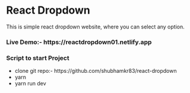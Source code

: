 # React Dropdown
This is simple react dropdown website, where you can select any option.

<h3>Live Demo:- https://reactdropdown01.netlify.app</h3>

<h3>Script to start Project</h3>
<ul>
<li>clone git repo:- https://github.com/shubhamkr83/react-dropdown</li>
<li>yarn</li>
<li>yarn run dev</li>
</ul>
